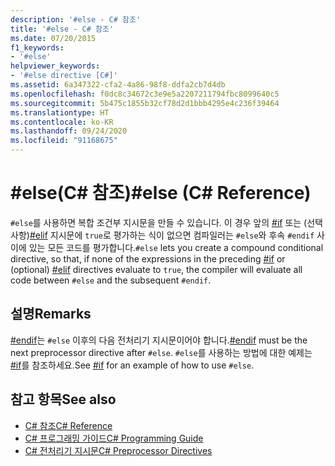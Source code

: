 ```yaml
---
description: '#else - C# 참조'
title: '#else - C# 참조'
ms.date: 07/20/2015
f1_keywords:
- '#else'
helpviewer_keywords:
- '#else directive [C#]'
ms.assetid: 6a347322-cfa2-4a86-98f8-ddfa2cb7d4db
ms.openlocfilehash: f0dc8c34672c3e9e5a2207211794fbc8099640c5
ms.sourcegitcommit: 5b475c1855b32cf78d2d1bbb4295e4c236f39464
ms.translationtype: HT
ms.contentlocale: ko-KR
ms.lasthandoff: 09/24/2020
ms.locfileid: "91168675"
---
```

# <a name="else-c-reference"></a><span data-ttu-id="12d9c-103">#else(C# 참조)</span><span class="sxs-lookup"><span data-stu-id="12d9c-103">#else (C# Reference)</span></span>

<span data-ttu-id="12d9c-104">`#else`를 사용하면 복합 조건부 지시문을 만들 수 있습니다. 이 경우 앞의 [#if](./preprocessor-if.md) 또는 (선택 사항)[#elif](./preprocessor-elif.md) 지시문에 `true`로 평가하는 식이 없으면 컴파일러는 `#else`와 후속 `#endif` 사이에 있는 모든 코드를 평가합니다.</span><span class="sxs-lookup"><span data-stu-id="12d9c-104">`#else` lets you create a compound conditional directive, so that, if none of the expressions in the preceding [#if](./preprocessor-if.md) or (optional) [#elif](./preprocessor-elif.md) directives evaluate to `true`, the compiler will evaluate all code between `#else` and the subsequent `#endif`.</span></span>  
  
## <a name="remarks"></a><span data-ttu-id="12d9c-105">설명</span><span class="sxs-lookup"><span data-stu-id="12d9c-105">Remarks</span></span>  

 <span data-ttu-id="12d9c-106">[#endif](./preprocessor-endif.md)는 `#else` 이후의 다음 전처리기 지시문이어야 합니다.</span><span class="sxs-lookup"><span data-stu-id="12d9c-106">[#endif](./preprocessor-endif.md) must be the next preprocessor directive after `#else`.</span></span> <span data-ttu-id="12d9c-107">`#else`를 사용하는 방법에 대한 예제는 [#if](./preprocessor-if.md)를 참조하세요.</span><span class="sxs-lookup"><span data-stu-id="12d9c-107">See [#if](./preprocessor-if.md) for an example of how to use `#else`.</span></span>  
  
## <a name="see-also"></a><span data-ttu-id="12d9c-108">참고 항목</span><span class="sxs-lookup"><span data-stu-id="12d9c-108">See also</span></span>

- [<span data-ttu-id="12d9c-109">C# 참조</span><span class="sxs-lookup"><span data-stu-id="12d9c-109">C# Reference</span></span>](../index.md)
- [<span data-ttu-id="12d9c-110">C# 프로그래밍 가이드</span><span class="sxs-lookup"><span data-stu-id="12d9c-110">C# Programming Guide</span></span>](../../programming-guide/index.md)
- [<span data-ttu-id="12d9c-111">C# 전처리기 지시문</span><span class="sxs-lookup"><span data-stu-id="12d9c-111">C# Preprocessor Directives</span></span>](./index.md)
